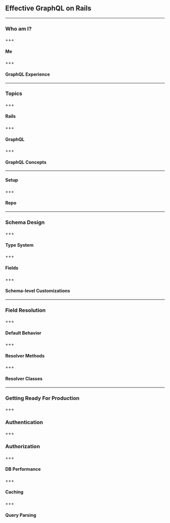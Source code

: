 ## Effective GraphQL on Rails

---
### Who am I?

+++
#### Me

+++
#### GraphQL Experience

---
### Topics

+++
#### Rails

+++
#### GraphQL

+++
#### GraphQL Concepts

---
#### Setup

+++
#### Repo

---
### Schema Design

+++
#### Type System

+++
#### Fields

+++
#### Schema-level Customizations

---
### Field Resolution

+++
#### Default Behavior

+++
#### Resolver Methods

+++
#### Resolver Classes

---
### Getting Ready For Production

+++
### Authentication

+++
### Authorization

+++
#### DB Performance

+++
#### Caching

+++
#### Query Parsing
